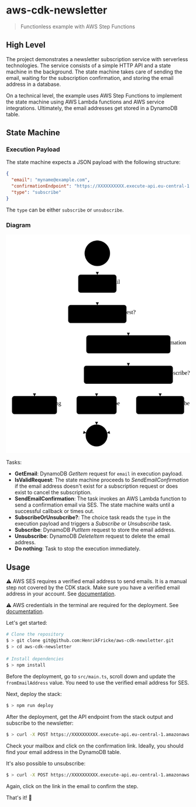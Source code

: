 # aws-cdk-newsletter
> Functionless example with AWS Step Functions

## High Level

The project demonstrates a newsletter subscription service with serverless technologies. The service consists of a simple HTTP API and a state machine in the background. The state machine takes care of sending the email, waiting for the subscription confirmation, and storing the email address in a database.

On a technical level, the example uses AWS Step Functions to implement the state machine using AWS Lambda functions and AWS service integrations. Ultimately, the email addresses get stored in a DynamoDB table.

## State Machine

### Execution Payload

The state machine expects a JSON payload with the following structure:

```json
{
  "email": "myname@example.com",
  "confirmationEndpoint": "https://XXXXXXXXXX.execute-api.eu-central-1.amazonaws.com/prod/confirm",
  "type": "subscribe"
}
```

The `type` can be either `subscribe` or `unsubscribe`.

### Diagram

![step functions flow diagram](./docs/stepfunctions_graph.svg)

Tasks:
- **GetEmail**: DynamoDB _GetItem_ request for `email` in execution payload.
- **IsValidRequest**: The state machine proceeds to _SendEmailConfirmation_ if the email address doesn't exist for a subscription request or does exist to cancel the subscription.
- **SendEmailConfirmation**: The task invokes an AWS Lambda function to send a confirmation email via SES. The state machine waits until a successful callback or times out.
- **SubscribeOrUnsubcribe?**: The choice task reads the `type` in the execution payload and triggers a _Subscribe_ or _Unsubscribe_ task.
- **Subscribe**: DynamoDB _PutItem_ request to store the email address.
- **Unsubscribe**: DynamoDB _DeleteItem_ request to delete the email address.
- **Do nothing**: Task to stop the execution immediately.

## Usage

⚠️ AWS SES requires a verified email address to send emails. It is a manual step not covered by the CDK stack. Make sure you have a verified email address in your account. See [documentation](https://docs.aws.amazon.com/ses/latest/DeveloperGuide/verify-email-addresses.html).

⚠️ AWS credentials in the terminal are required for the deployment. See [documentation](https://docs.aws.amazon.com/cli/latest/userguide/cli-chap-configure.html).

Let's get started:
```sh
# Clone the repository
$ > git clone git@github.com:HenrikFricke/aws-cdk-newsletter.git
$ > cd aws-cdk-newsletter

# Install dependencies
$ > npm install
```

Before the deployment, go to `src/main.ts`, scroll down and update the `fromEmailAddress` value. You need to use the verified email address for SES.

Next, deploy the stack:
```sh
$ > npm run deploy
```

After the deployment, get the API endpoint from the stack output and subscribe to the newsletter:
```sh
$ > curl -X POST https://XXXXXXXXXX.execute-api.eu-central-1.amazonaws.com/prod/subscribe\?email\=YOUR_EMAIL_ADDRESS
```

Check your mailbox and click on the confirmation link. Ideally, you should find your email address in the DynamoDB table. 

It's also possible to unsubscribe:
```sh
$ > curl -X POST https://XXXXXXXXXX.execute-api.eu-central-1.amazonaws.com/prod/unsubscribe\?email\=YOUR_EMAIL_ADDRESS
```

Again, click on the link in the email to confirm the step.

That's it! 🥳